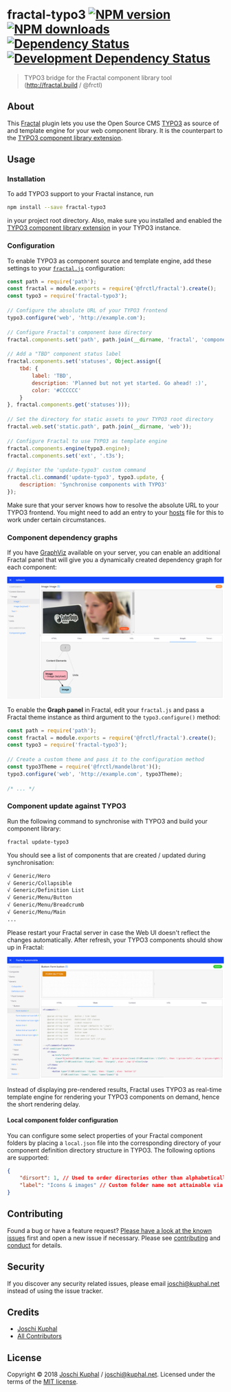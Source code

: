 # fractal-typo3 [![NPM version][npm-image]][npm-url] [![NPM downloads][npm-downloads]][npm-url] [![Dependency Status][depstat-image]][depstat-url] [![Development Dependency Status][devdepstat-image]][devdepstat-url]

> TYPO3 bridge for the Fractal component library tool (http://fractal.build / @frctl)

About
-----

This [Fractal](http://fractal.build/) plugin lets you use the Open Source CMS [TYPO3](https://typo3.org/) as source of and template engine for your web component library. It is the counterpart to the [TYPO3 component library extension](https://github.com/tollwerk/TYPO3-ext-tw_componentlibrary).


Usage
-----

### Installation

To add TYPO3 support to your Fractal instance, run

```bash
npm install --save fractal-typo3
```

in your project root directory. Also, make sure you installed and enabled the [TYPO3 component library extension](https://github.com/tollwerk/TYPO3-ext-tw_componentlibrary) in your TYPO3 instance.

### Configuration

To enable TYPO3 as component source and template engine, add these settings to your [`fractal.js`](http://fractal.build/guide/project-settings) configuration:

```js
const path = require('path');
const fractal = module.exports = require('@frctl/fractal').create();
const typo3 = require('fractal-typo3');

// Configure the absolute URL of your TYPO3 frontend
typo3.configure('web', 'http://example.com');

// Configure Fractal's component base directory
fractal.components.set('path', path.join(__dirname, 'fractal', 'components'));

// Add a "TBD" component status label
fractal.components.set('statuses', Object.assign({
    tbd: {
        label: 'TBD',
        description: 'Planned but not yet started. Go ahead! :)',
        color: '#CCCCCC'
    }
}, fractal.components.get('statuses')));

// Set the directory for static assets to your TYPO3 root directory
fractal.web.set('static.path', path.join(__dirname, 'web'));

// Configure Fractal to use TYPO3 as template engine
fractal.components.engine(typo3.engine);
fractal.components.set('ext', '.t3s');

// Register the 'update-typo3' custom command
fractal.cli.command('update-typo3', typo3.update, {
    description: 'Synchronise components with TYPO3'
});
```

Make sure that your server knows how to resolve the absolute URL to your TYPO3 frontend. You might need to add an entry to your [hosts](https://en.wikipedia.org/wiki/Hosts_(file)) file for this to work under certain circumstances.

### Component dependency graphs

If you have [GraphViz](http://www.graphviz.org/) available on your server, you can enable an additional Fractal panel that will give you a dynamically created dependency graph for each component:

![Component dependency graph](docs/component-dependency-graph.jpg)

To enable the **Graph panel** in Fractal, edit your `fractal.js` and pass a Fractal theme instance as third argument to the `typo3.configure()` method:

```js
const path = require('path');
const fractal = module.exports = require('@frctl/fractal').create();
const typo3 = require('fractal-typo3');

// Create a custom theme and pass it to the configuration method
const typo3Theme = require('@frctl/mandelbrot')();
typo3.configure('web', 'http://example.com', typo3Theme);

/* ... */
````

### Component update against TYPO3

Run the following command to synchronise with TYPO3 and build your component library:

```bash
fractal update-typo3
```

You should see a list of components that are created / updated during synchronisation:

```bash
√ Generic/Hero
√ Generic/Collapsible
√ Generic/Definition List
√ Generic/Menu/Button
√ Generic/Menu/Breadcrumb
√ Generic/Menu/Main
...
```

Please restart your Fractal server in case the Web UI doesn't reflect the changes automatically. After refresh, your TYPO3 components should show up in Fractal:

![TYPO3 components in Fractal](docs/fractal.png)

Instead of displaying pre-rendered results, Fractal uses TYPO3 as real-time template engine for rendering your TYPO3 components on demand, hence the short rendering delay.

#### Local component folder configuration

You can configure some select properties of your Fractal component folders by placing a `local.json` file into the corresponding directory of your component definition directory structure in TYPO3. The following options are supported:

```json
{
    "dirsort": 1, // Used to order directories other than alphabetically
    "label": "Icons & images" // Custom folder name not attainable via real directory name, e.g. including special characters
}
```


Contributing
------------

Found a bug or have a feature request? [Please have a look at the known issues](https://github.com/tollwerk/fractal-typo3/issues) first and open a new issue if necessary. Please see [contributing](CONTRIBUTING.md) and [conduct](CONDUCT.md) for details.

Security
--------

If you discover any security related issues, please email joschi@kuphal.net instead of using the issue tracker.

Credits
-------

- [Joschi Kuphal][author-url]
- [All Contributors](../../contributors)

License
-------

Copyright © 2018 [Joschi Kuphal][author-url] / joschi@kuphal.net. Licensed under the terms of the [MIT license](LICENSE.txt).

[author-url]: https://tollwerk.is
[npm-url]: https://npmjs.org/package/fractal-typo3
[npm-image]: https://badge.fury.io/js/fractal-typo3.svg
[npm-downloads]: https://img.shields.io/npm/dm/fractal-typo3.svg

[travis-url]: http://travis-ci.org/tollwerk/fractal-typo3
[travis-image]: https://secure.travis-ci.org/tollwerk/fractal-typo3.svg

[coveralls-url]: https://coveralls.io/r/tollwerk/fractal-typo3
[coveralls-image]: https://img.shields.io/coveralls/tollwerk/fractal-typo3.svg

[depstat-url]: https://david-dm.org/tollwerk/fractal-typo3#info=dependencies
[depstat-image]: https://david-dm.org/tollwerk/fractal-typo3.svg
[devdepstat-url]: https://david-dm.org/tollwerk/fractal-typo3#info=devDependencies
[devdepstat-image]: https://david-dm.org/tollwerk/fractal-typo3/dev-status.svg
